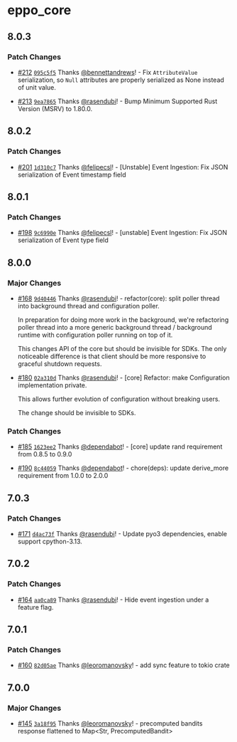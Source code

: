 # eppo_core

## 8.0.3

### Patch Changes

- [#212](https://github.com/Eppo-exp/eppo-multiplatform/pull/212) [`095c5f5`](https://github.com/Eppo-exp/eppo-multiplatform/commit/095c5f54b48a8d41bae53125507a9939ae5ce9ec) Thanks [@bennettandrews](https://github.com/bennettandrews)! - Fix `AttributeValue` serialization, so `Null` attributes are properly serialized as None instead of unit value.

- [#213](https://github.com/Eppo-exp/eppo-multiplatform/pull/213) [`9ea7865`](https://github.com/Eppo-exp/eppo-multiplatform/commit/9ea78657dbbfe8fb733dd67fb71357872db9f8b2) Thanks [@rasendubi](https://github.com/rasendubi)! - Bump Minimum Supported Rust Version (MSRV) to 1.80.0.

## 8.0.2

### Patch Changes

- [#201](https://github.com/Eppo-exp/eppo-multiplatform/pull/201) [`1d310c7`](https://github.com/Eppo-exp/eppo-multiplatform/commit/1d310c7019dde1aa5a965e064eab15187b064d96) Thanks [@felipecsl](https://github.com/felipecsl)! - [Unstable] Event Ingestion: Fix JSON serialization of Event timestamp field

## 8.0.1

### Patch Changes

- [#198](https://github.com/Eppo-exp/eppo-multiplatform/pull/198) [`9c6990e`](https://github.com/Eppo-exp/eppo-multiplatform/commit/9c6990ec77dc3ffe8f1b6384f92fcc24db94916f) Thanks [@felipecsl](https://github.com/felipecsl)! - [unstable] Event Ingestion: Fix JSON serialization of Event type field

## 8.0.0

### Major Changes

- [#168](https://github.com/Eppo-exp/eppo-multiplatform/pull/168) [`9d40446`](https://github.com/Eppo-exp/eppo-multiplatform/commit/9d40446c2346ac0869566699100baf69287da560) Thanks [@rasendubi](https://github.com/rasendubi)! - refactor(core): split poller thread into background thread and configuration poller.

  In preparation for doing more work in the background, we're refactoring poller thread into a more generic background thread / background runtime with configuration poller running on top of it.

  This changes API of the core but should be invisible for SDKs. The only noticeable difference is that client should be more responsive to graceful shutdown requests.

- [#180](https://github.com/Eppo-exp/eppo-multiplatform/pull/180) [`02a310d`](https://github.com/Eppo-exp/eppo-multiplatform/commit/02a310d4c0196821b29ff8cc4007374c41dfad26) Thanks [@rasendubi](https://github.com/rasendubi)! - [core] Refactor: make Configuration implementation private.

  This allows further evolution of configuration without breaking users.

  The change should be invisible to SDKs.

### Patch Changes

- [#185](https://github.com/Eppo-exp/eppo-multiplatform/pull/185) [`1623ee2`](https://github.com/Eppo-exp/eppo-multiplatform/commit/1623ee215be5f07075f25a7c7413697082fd90cc) Thanks [@dependabot](https://github.com/apps/dependabot)! - [core] update rand requirement from 0.8.5 to 0.9.0

- [#190](https://github.com/Eppo-exp/eppo-multiplatform/pull/190) [`8c44059`](https://github.com/Eppo-exp/eppo-multiplatform/commit/8c44059a5daf54b522db69c85589a6f04cc7b5a5) Thanks [@dependabot](https://github.com/apps/dependabot)! - chore(deps): update derive_more requirement from 1.0.0 to 2.0.0

## 7.0.3

### Patch Changes

- [#171](https://github.com/Eppo-exp/eppo-multiplatform/pull/171) [`d4ac73f`](https://github.com/Eppo-exp/eppo-multiplatform/commit/d4ac73fa44627f78c0a325689e8263e120131443) Thanks [@rasendubi](https://github.com/rasendubi)! - Update pyo3 dependencies, enable support cpython-3.13.

## 7.0.2

### Patch Changes

- [#164](https://github.com/Eppo-exp/eppo-multiplatform/pull/164) [`aa0ca89`](https://github.com/Eppo-exp/eppo-multiplatform/commit/aa0ca8912bab269613d3da25c06f81b1f19ffb36) Thanks [@rasendubi](https://github.com/rasendubi)! - Hide event ingestion under a feature flag.

## 7.0.1

### Patch Changes

- [#160](https://github.com/Eppo-exp/eppo-multiplatform/pull/160) [`82d05ae`](https://github.com/Eppo-exp/eppo-multiplatform/commit/82d05aea0263639be56ba5667500f6940b4832ab) Thanks [@leoromanovsky](https://github.com/leoromanovsky)! - add sync feature to tokio crate

## 7.0.0

### Major Changes

- [#145](https://github.com/Eppo-exp/eppo-multiplatform/pull/145) [`3a18f95`](https://github.com/Eppo-exp/eppo-multiplatform/commit/3a18f95f0aa25030aeba6676b76e20862a5fcead) Thanks [@leoromanovsky](https://github.com/leoromanovsky)! - precomputed bandits response flattened to Map<Str, PrecomputedBandit>
